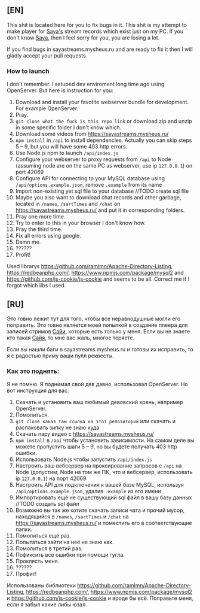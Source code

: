 ## \[EN]
This shit is located here for you to fix bugs in it.
This shit is my attempt to make player for [Saya's](https://www.youtube.com/c/TheSayaScarlet) stream records which exist just on my PC.
If you don't know [Saya](https://www.youtube.com/c/TheSayaScarlet), then I feel sorry for you, you are losing a lot.

If you find bugs in sayastreams.mysheus.ru and are ready to fix it then I will gladly accept your pull requests.

### How to launch
I don't remember. I setuped dev enviroment long time ago using OpenServer. But here is instruction for you:
1. Download and install your favotite webserver bundle for development. For example OpenServer.
2. Pray.
3. `git clone what the fuck is this repo link` or download zip and unzip in some specific folder I don't know which.
4. Download some videos from https://sayastreams.mysheus.ru/
5. `npm install` in `/api` to install dependencies. Actually you can skip steps 5 – 9, but you will have some 403 http errors.
6. Use Node.js npm to launch `/api/index.js`
7. Configure your webserver to proxy requests from `/api` to Node (assuming node are on the same PC as webserver, use ip `127.0.0.1`) on port 42069
8. Configure API for connecting to your MySQL database using `/api/options.example.json`, remove `.example` from its name
9. Import non-existing yet sql file to your database //TODO create sql file
10. Maybe you also want to download chat records and other garbage, located in `/names`, `/sartTimes` and `/chat` on https://sayastreams.mysheus.ru/ and put it in corresponding folders.
11. Pray one more time.
12. Try to enter to this in your browser I don't know how.
13. Pray the third time.
14. Fix all errors using google.
15. Damn me.
16. ??????
17. Profit!

Used librarys https://github.com/ramlmn/Apache-Directory-Listing, https://redbeanphp.com/, https://www.npmjs.com/package/mysql2 and https://github.com/js-cookie/js-cookie and seems to be all. Correct me if I forgot which libs I used.
## \[RU]
Это говно лежит тут для того, чтобы все неравнодушные могли его поправить.
Это говно является моей попыткой в создание плеера для записей стримов [Сайи](https://www.youtube.com/c/TheSayaScarlet), которые есть только у меня.
Если вы не знаете кто такая [Сайя](https://www.youtube.com/c/TheSayaScarlet), то мне вас жаль, многое теряете.

Если вы нашли баги в sayastreams.mysheus.ru и готовы их исправить, то я с радостью приму ваши пулл реквесты.

### Как это поднять:
Я не помню. Я поднимал свой дев давно, использовал OpenServer. Но вот инструкция для вас:
1. Скачать и установить ваш любимый девовский хрень, например OpenServer.
2. Помолиться.
3. `git clone какая там ссылка на этот репозиторий` или скачать и распаковать зипку не знаю куда
4. Скачать пару видео с https://sayastreams.mysheus.ru/
5. `npm install` в `/api` чтобы установить зависимости. На самом деле вы можете пропустить шаги 5 – 9, но вы будете получать 403 http ошибки.
5. Использовать Node.js чтобы запустить `/api/index.js`
6. Настроить ваш вебсервер на проксирование запросов с `/api` на Node (допустим, Node на том же ПК, что и вебсервер, использовать ip `127.0.0.1`) на порт 42069
7. Настроить API для подключения к вашей базе MySQL, используя `/api/options.example.json`, удалив `.example` из его имени
8. Импортировать ещё не существующий sql файл в вашу базу данных //TODO создать sql файл
9. Возможно вы так же хотите скачать записи чата и прочий мусор, находящийся в `/names`, `/sartTimes` и `/chat` на https://sayastreams.mysheus.ru/ и поместить его в соответствующие папки.
10. Помолиться ещё раз.
11. Попытаться зайти на неё не знаю как.
12. Помолиться в третий раз.
13. Пофиксить все ошибки при помощи гугла.
14. Проклясть меня.
15. ??????
16. Профит!

Использованы библиотеки https://github.com/ramlmn/Apache-Directory-Listing, https://redbeanphp.com/, https://www.npmjs.com/package/mysql2 и https://github.com/js-cookie/js-cookie и вроде бы всё. Поправьте меня, если я забыл какие либы юзал.